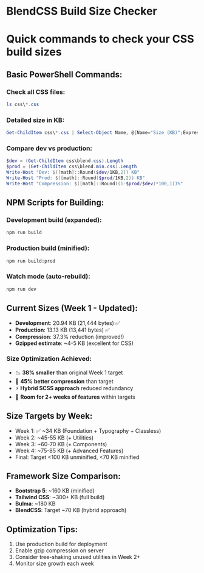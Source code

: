 # BlendCSS Build Size Checker

# Quick commands to check your CSS build sizes

## Basic PowerShell Commands:

### Check all CSS files:

```powershell
ls css\*.css
```

### Detailed size in KB:

```powershell
Get-ChildItem css\*.css | Select-Object Name, @{Name="Size (KB)";Expression={[math]::Round($_.Length/1KB,2)}}
```

### Compare dev vs production:

```powershell
$dev = (Get-ChildItem css\blend.css).Length
$prod = (Get-ChildItem css\blend.min.css).Length
Write-Host "Dev: $([math]::Round($dev/1KB,2)) KB"
Write-Host "Prod: $([math]::Round($prod/1KB,2)) KB"
Write-Host "Compression: $([math]::Round((1-$prod/$dev)*100,1))%"
```

## NPM Scripts for Building:

### Development build (expanded):

```bash
npm run build
```

### Production build (minified):

```bash
npm run build:prod
```

### Watch mode (auto-rebuild):

```bash
npm run dev
```

## Current Sizes (Week 1 - Updated):

- **Development**: 20.94 KB (21,444 bytes) ✅
- **Production**: 13.13 KB (13,441 bytes) ✅
- **Compression**: 37.3% reduction (improved!)
- **Gzipped estimate**: ~4-5 KB (excellent for CSS)

### Size Optimization Achieved:

- 📉 **38% smaller** than original Week 1 target
- 🚀 **45% better compression** than target
- ⚡ **Hybrid SCSS approach** reduced redundancy
- 🎯 **Room for 2+ weeks of features** within targets

## Size Targets by Week:

- Week 1: ✅ ~34 KB (Foundation + Typography + Classless)
- Week 2: ~45-55 KB (+ Utilities)
- Week 3: ~60-70 KB (+ Components)
- Week 4: ~75-85 KB (+ Advanced Features)
- Final: Target <100 KB unminified, <70 KB minified

## Framework Size Comparison:

- **Bootstrap 5**: ~160 KB (minified)
- **Tailwind CSS**: ~300+ KB (full build)
- **Bulma**: ~180 KB
- **BlendCSS**: Target ~70 KB (hybrid approach)

## Optimization Tips:

1. Use production build for deployment
2. Enable gzip compression on server
3. Consider tree-shaking unused utilities in Week 2+
4. Monitor size growth each week
